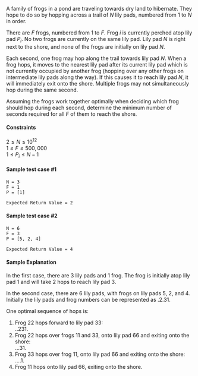 A family of frogs in a pond are traveling towards dry land to hibernate. They hope to do so by hopping across a trail of $N$ lily pads, numbered from $1$ to $N$ in order.

There are $F$ frogs, numbered from $1$ to $F$. Frog $i$ is currently perched atop lily pad $P_i$. No two frogs are currently on the same lily pad. Lily pad $N$ is right next to the shore, and none of the frogs are initially on lily pad $N$.

Each second, one frog may hop along the trail towards lily pad $N$. When a frog hops, it moves to the nearest lily pad after its current lily pad which is not currently occupied by another frog (hopping over any other frogs on intermediate lily pads along the way). If this causes it to reach lily pad $N$, it will immediately exit onto the shore. Multiple frogs may not simultaneously hop during the same second.

Assuming the frogs work together optimally when deciding which frog should hop during each second, determine the minimum number of seconds required for all $F$ of them to reach the shore.

#### Constraints
$2 \le N \le 10^{12}$<br>
$1 \le F \le 500,000$<br>
$1 \le P_i \le N-1$

#### Sample test case #1
```
N = 3
F = 1
P = [1]
```
```
Expected Return Value = 2
```
#### Sample test case #2
```
N = 6
F = 3
P = [5, 2, 4]
```
```
Expected Return Value = 4
```

#### Sample Explanation
In the first case, there are $3$ lily pads and $1$ frog. The frog is initially atop lily pad $1$ and will take $2$ hops to reach lily pad $3$.

In the second case, there are $6$ lily pads, with frogs on lily pads $5$, $2$, and $4$. Initially the lily pads and frog numbers can be represented as $.2.31$.

One optimal sequence of hops is:
1. Frog 22 hops forward to lily pad 33:<br>..231.
2. Frog 22 hops over frogs 11 and 33, onto lily pad 66 and exiting onto the shore:<br>...31.
3. Frog 33 hops over frog 11, onto lily pad 66 and exiting onto the shore:<br>....1.
4. Frog 11 hops onto lily pad 66, exiting onto the shore.
